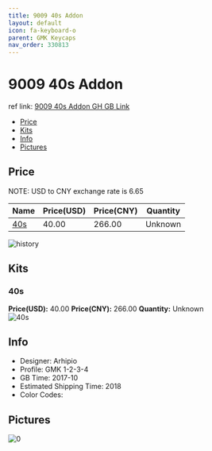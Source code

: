 ```yaml
---
title: 9009 40s Addon 
layout: default
icon: fa-keyboard-o
parent: GMK Keycaps
nav_order: 330813
---
```


# 9009 40s Addon 

ref link: [9009 40s Addon GH GB Link](https://geekhack.org/index.php?topic=91883)

* [Price](#price)
* [Kits](#kits)
* [Info](#info)
* [Pictures](#pictures)

## Price

NOTE: USD to CNY exchange rate is 6.65

| Name          | Price(USD)   |  Price(CNY) | Quantity |
| ------------- | ------------ |  ---------- | -------- |
|[40s](#40s)|40.00|266.00|Unknown|

<img src="{{ 'assets/images/gmk-keycaps/9009-40s-Addon/history.png' | relative_url }}" alt="history" class="image featured">

## Kits
### 40s  
**Price(USD):** 40.00	**Price(CNY):** 266.00	**Quantity:** Unknown  
<img src="{{ 'assets/images/gmk-keycaps/9009-40s-Addon/kits_pics/40s.jpg' | relative_url }}" alt="40s" class="image featured">

## Info
* Designer: Arhipio  
* Profile: GMK 1-2-3-4  
* GB Time: 2017-10  
* Estimated Shipping Time: 2018  
* Color Codes:  


## Pictures  
<img src="{{ 'assets/images/gmk-keycaps/9009-40s-Addon/rendering_pics/0.jpg' | relative_url }}" alt="0" class="image featured">
